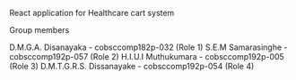 React application for Healthcare cart system

Group members 

D.M.G.A. Disanayaka - cobsccomp182p-032 (Role 1)
S.E.M Samarasinghe - cobsccomp192p-057 (Role 2)
H.I.U.I Muthukumara - cobsccomp192p-005 (Role 3)
D.M.T.G.R.S. Dissanayake - cobsccomp192p-054 (Role 4)
